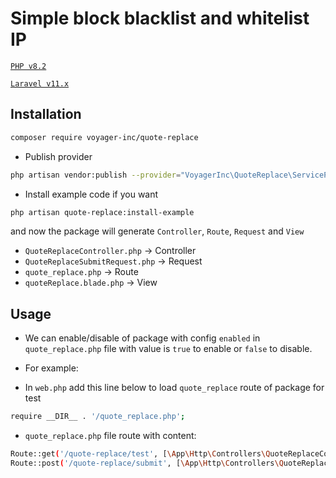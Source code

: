 # Simple block blacklist and whitelist IP

[`PHP v8.2`](https://php.net)

[`Laravel v11.x`](https://github.com/laravel/laravel)

## Installation

```bash
composer require voyager-inc/quote-replace
```

- Publish provider
```bash
php artisan vendor:publish --provider="VoyagerInc\QuoteReplace\ServiceProvider"
```

- Install example code if you want
```bash
php artisan quote-replace:install-example
```
and now the package will generate `Controller`, `Route`, `Request` and `View`
- `QuoteReplaceController.php` -> Controller
- `QuoteReplaceSubmitRequest.php` -> Request
- `quote_replace.php` -> Route
- `quoteReplace.blade.php` -> View

## Usage

- We can enable/disable of package with config `enabled` in `quote_replace.php` file with value is `true` to enable or `false` to disable.

- For example:
- In `web.php` add this line below to load `quote_replace` route of package for test

```bash
require __DIR__ . '/quote_replace.php';
```

- `quote_replace.php` file route with content:
```bash
Route::get('/quote-replace/test', [\App\Http\Controllers\QuoteReplaceController::class, 'index'])->name('quoteReplace.index');
Route::post('/quote-replace/submit', [\App\Http\Controllers\QuoteReplaceController::class, 'submit'])->name('quoteReplace.submit');
```